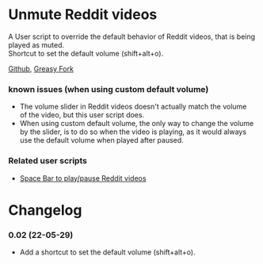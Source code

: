# Unmute Reddit videos
A User script to override the default behavior of Reddit videos, that is being played as muted.  
Shortcut to set the default volume (shift+alt+o).

[Github](https://github.com/FlowerForWar/unmute-reddit-videos), [Greasy Fork](https://greasyfork.org/en/scripts/445557-unmute-reddit-videos)


### known issues (when using custom default volume)
* The volume slider in Reddit videos doesn't actually match the volume  
of the video, but this user script does.
* When using custom default volume, the only way to change the volume  
by the slider, is to do so when the video is playing, as it would always  
use the default volume when played after paused.

### Related user scripts
* [Space Bar to play/pause Reddit videos](https://greasyfork.org/en/scripts/444775-space-bar-to-play-pause-reddit-videos)

# Changelog
### 0.02 (22-05-29)
* Add a shortcut to set the default volume (shift+alt+o).
